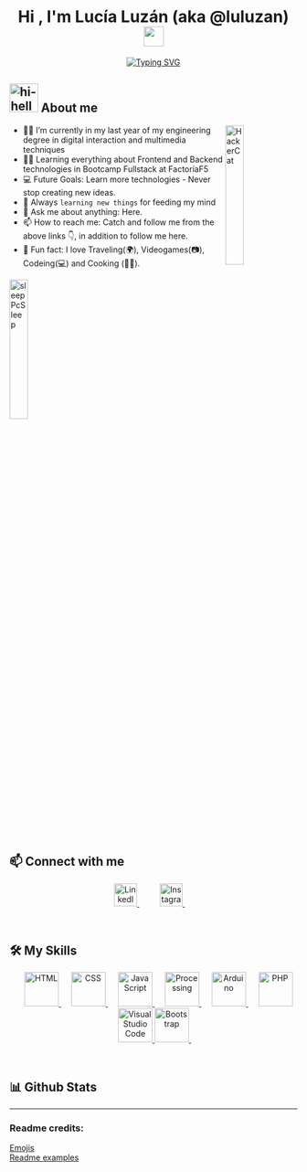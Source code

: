 
<h1 align="center">
    Hi , I'm Lucía Luzán (aka @luluzan) <img src="https://media.giphy.com/media/hvRJCLFzcasrR4ia7z/giphy.gif" width="35">
</h1>

<p align="center">
     <a href="https://git.io/typing-svg"><img src="https://readme-typing-svg.demolab.com?font=Omnes&pause=1000&color=A12B95&background=B9EFFFA7&center=true&width=435&lines=Welcome+to+my+README++%3A);Bienvenid%40s+a+mi+README++++++%5E_%5E" alt="Typing SVG" /></a>
</p>

## <img alt="hi-hellokitty" src= "https://media.giphy.com/media/kZqbBT64ECtjy/giphy.gif" width="50"> About me

<img width="25%" align="right" alt="HackerCat" src="https://media.giphy.com/media/q6RoNkLlFNjaw/giphy.gif" />

- :woman_technologist: I’m currently in my last year of my engineering degree in digital interaction and multimedia techniques
- :woman_student: Learning everything about Frontend and Backend technologies in Bootcamp Fullstack at FactoríaF5
- :computer: Future Goals: Learn more technologies - Never stop creating new ideas.
- :brain: Always `learning new things` for feeding my mind
- 💬 Ask me about anything: Here.
- 📫 How to reach me: Catch and follow me from the above links :point_down:, in addition to follow me here.
- :unicorn: Fun fact: I love Traveling(🌍), Videogames(📷), Codeing(💻) and Cooking (:woman_cook:).
 <img width="25%" align="center" alt="sleepPcSleep" src="https://camo.githubusercontent.com/18ce5f699367154406817e838d922e74f1d53abea421410b381a64f2c1725af9/68747470733a2f2f6d656469612e67697068792e636f6d2f6d656469612f4168337a4848376876735342322f67697068792e676966" />
 

<br>

## :mailbox: Connect with me
<p align="center">
    <a href="https://es.linkedin.com/">
      <img width="40px" src="https://raw.githubusercontent.com/rahuldkjain/github-profile-readme-generator/master/src/images/icons/Social/linked-in-alt.svg" alt="LinkedIn"/>
    </a>
    &emsp; 
       &emsp; 
    <a href="https://www.instagram.com/luluzan/">
      <img width="40px" src="https://raw.githubusercontent.com/rahuldkjain/github-profile-readme-generator/master/src/images/icons/Social/instagram.svg" alt="Instagram"/>
    </a>
    &emsp; 
</p>

<br>

## :hammer_and_wrench: My Skills

<p align="center"> 
  &emsp; 
  <a href="https://www.w3.org/html/" target="_blank"> 
   <img alt="HTML" width="60px" src="https://camo.githubusercontent.com/984b2a88651f862c502e3881c6fa5d27f077948241fe49684a0879cae28014e2/68747470733a2f2f63646e2e6a7364656c6976722e6e65742f67682f64657669636f6e732f64657669636f6e2f69636f6e732f68746d6c352f68746d6c352d6f726967696e616c2d776f72646d61726b2e737667">
  </a>   
  &emsp;
  <a href="https://www.w3schools.com/css/" target="_blank">
    <img alt="CSS" width="60px" src="https://camo.githubusercontent.com/7894f44095e8df88e2c12b0f2c91441ca66d029cf10ae3c068362bb9e68d3df9/68747470733a2f2f63646e2e6a7364656c6976722e6e65742f67682f64657669636f6e732f64657669636f6e2f69636f6e732f637373332f637373332d6f726967696e616c2d776f72646d61726b2e737667">
  </a> 
  &emsp;
  <a href="https://developer.mozilla.org/en-US/docs/Web/JavaScript" target="_blank"> 
     <img alt="JavaScript" width="60px" src="https://camo.githubusercontent.com/442c452cb73752bb1914ce03fce2017056d651a2099696b8594ddf5ccc74825e/68747470733a2f2f63646e2e6a7364656c6976722e6e65742f67682f64657669636f6e732f64657669636f6e2f69636f6e732f6a6176617363726970742f6a6176617363726970742d6f726967696e616c2e737667">
  </a>
  &emsp;
    <a href="https://processing.org/" target="_blank"> 
    <img alt="Processing" width="60px" src="PREOCESSING.IMG">
  </a>
   &emsp;
<a href="https://processing.org/" target="_blank"> 
    <img alt="Arduino" width="60px" src="https://logodownload.org/arduino-logo/arduino-logo/">
  </a>
       &emsp;
    <a href="https://www.php.net/manual/en/intro-whatis.php" target="_blank"> 
  <img alt="PHP" width="60px" src="https://camo.githubusercontent.com/9e581761c42b9210538e4727e082b7e1db70a621da3481eb6a348bdb5257af70/68747470733a2f2f63646e2e6a7364656c6976722e6e65742f67682f64657669636f6e732f64657669636f6e2f69636f6e732f7068702f7068702d6f726967696e616c2e737667">
  </a>
  &emsp;
  <a href="#">
    <img alt="Visual Studio Code" width="60px" src="https://user-images.githubusercontent.com/674621/71187801-14e60a80-2280-11ea-94c9-e56576f76baf.png">
  </a>
     <a href="https://getbootstrap.com/" target="_blank"> 
    <img alt="Bootstrap" width="60px" src="https://camo.githubusercontent.com/33377b0d016b02736d9ef409e74be77bce2e6ed2397bf0e505c0792e49f3c6b3/68747470733a2f2f63646e2e6a7364656c6976722e6e65742f67682f64657669636f6e732f64657669636f6e2f69636f6e732f626f6f7473747261702f626f6f7473747261702d706c61696e2d776f72646d61726b2e737667">
  </a>
  &emsp;
</p>

<br/>

## 📊 Github Stats


  
-----
### Readme credits: 
[Emojis](https://github.com/ikatyang/emoji-cheat-sheet/blob/master/README.md)
<br>
[Readme examples](https://github.com/durgeshsamariya/awesome-github-profile-readme-templates)


